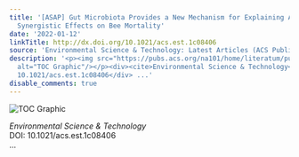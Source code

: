 ```yaml
---
title: '[ASAP] Gut Microbiota Provides a New Mechanism for Explaining Agrochemical-Induced
  Synergistic Effects on Bee Mortality'
date: '2022-01-12'
linkTitle: http://dx.doi.org/10.1021/acs.est.1c08406
source: 'Environmental Science & Technology: Latest Articles (ACS Publications)'
description: '<p><img src="https://pubs.acs.org/na101/home/literatum/publisher/achs/journals/content/esthag/0/esthag.ahead-of-print/acs.est.1c08406/20220112/images/medium/es1c08406_0003.gif"
  alt="TOC Graphic"/></p><div><cite>Environmental Science & Technology</cite></div><div>DOI:
  10.1021/acs.est.1c08406</div> ...'
disable_comments: true
---
```

<p><img src="https://pubs.acs.org/na101/home/literatum/publisher/achs/journals/content/esthag/0/esthag.ahead-of-print/acs.est.1c08406/20220112/images/medium/es1c08406_0003.gif" alt="TOC Graphic"/></p><div><cite>Environmental Science & Technology</cite></div><div>DOI: 10.1021/acs.est.1c08406</div> ...